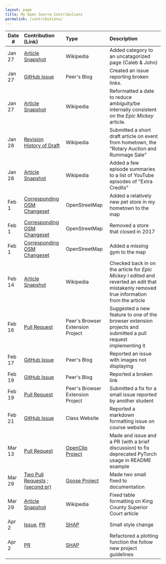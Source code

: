 ```yaml
---
layout: page
title: My Open Source Contributions
permalink: /contributions/
---
```


<!--
Type of the contribution should be "Wikipedia edit", "OpenStreet Map feature", "Documentation", "Course website", "Blog",
"Browser Add-on", etc.

The description should include a brief summary of what you did.

The link should bring us to a public page that shows your contribution. 

Replace the first row with your own contribution. 

-->





| Date #       | Contribution (Link)  | Type  | Description |
|---|:---|:---|:---|
| Jan 27   | [Article Snapshot](https://en.wikipedia.org/w/index.php?title=Caleb_%26_John&oldid=1272248318)    | Wikipedia    |   Added category to an uncatagorized page (Caleb & John)    |
| Jan 27   | [GitHub Issue](https://github.com/ossd-s25/AndreaTang123-weekly/issues/1)  |  Peer's Blog   |  Created an issue reporting broken links.    |
| Jan 27    |  [Article Snapshot](https://en.wikipedia.org/wiki/Special:Contributions/JTinker25)   | Wikipedia    | Reformatted a date to reduce ambiguity/be internally consistent on the *Epic Mickey* article. |
| Jan 28 | [Revision History of Draft](https://en.wikipedia.org/w/index.php?title=Draft:Bainbridge_Island_Rotary_Auction_and_Rummage_Sale&action=history) | Wikipedia | Submitted a short draft article on event from hometown, the "Rotary Auction and Rummage Sale" |
| Jan 28 | [Article Snapshot](https://en.wikipedia.org/w/index.php?title=List_of_Extra_Credits_episodes&oldid=1272498099) | Wikipedia | Added a few episode summaries to a list of YouTube episodes of "Extra Credits" |
| Feb 1 | [Corresponding OSM Changeset](https://www.openstreetmap.org/changeset/162026541) | OpenStreetMap | Added a relatively new pet store in my hometown to the map |
| Feb 1 | [Corresponding OSM Changeset](https://www.openstreetmap.org/changeset/162026609) | OpenStreetMap | Removed a store that closed in 2017 |
| Feb 1 | [Corresponding OSM Changeset](https://www.openstreetmap.org/changeset/162026696) | OpenStreetMap | Added a missing gym to the map |
| Feb 14    |  [Article Snapshot](https://en.wikipedia.org/w/index.php?title=Epic_Mickey&oldid=1275738881)   | Wikipedia    | Checked back in on the article for *Epic Mickey* I edited and reverted an edit that mistakenly removed true information from the article   |
| Feb 16    |  [Pull Request](https://github.com/ossd-s25/Team2-add-on-ScreenPet/pull/15)   | Peer's Browser Extension Project    | Suggested a new feature to one of the browser extension projects and submitted a pull request implementing it  |
| Feb 17    |  [GitHub Issue](https://github.com/ossd-s25/polinapianina-weekly/issues/1)   | Peer's Blog    | Reported an issue with images not displaying  |
| Feb 19    |  [GitHub Issue](https://github.com/ossd-s25/avmvng-weekly/issues/1)   | Peer's Blog    | Reported a broken link  |
| Feb 19    |  [Pull Request](https://github.com/ossd-s25/team-9-add-on/pull/2) | Peer's Browser Extension Project | Submitted a fix for a small issue reported by another student |
| Feb 21    |  [GitHub Issue](https://github.com/joannakl/ossd/issues/141) | Class Website | Reported a markdown formatting issue on course website |
| Mar 13 | [Pull Request](https://github.com/mlfoundations/open_clip/pull/1050) | [OpenClip Project](https://github.com/mlfoundations/open_clip) | Made and issue and a PR (with a brief discussion) to fix deprecated PyTorch usage in README example |
| Mar 29 | [Two Pull Requests](https://github.com/block/goose/pull/1924) ; [(second pr)](https://github.com/block/goose/pull/1925) | [Goose Project](https://github.com/block/goose) | Made two small fixed to documentation |
| Mar 29 | [Article Snapshot](https://en.wikipedia.org/w/index.php?title=King_County_Superior_Court&oldid=1283029208) | Wikipedia | Fixed table formatting on King County Superior Court article |
| Apr 2 | [Issue](https://github.com/issues/created?issue=shap%7Cshap%7C4048), [PR](https://github.com/shap/shap/pull/4049) | [SHAP](https://github.com/shap/shap) | Small style change |
| Apr 2 | [PR](https://github.com/shap/shap/pull/4050) | [SHAP](https://github.com/shap/shap) | Refactored a plotting function the follow new project guidelines |